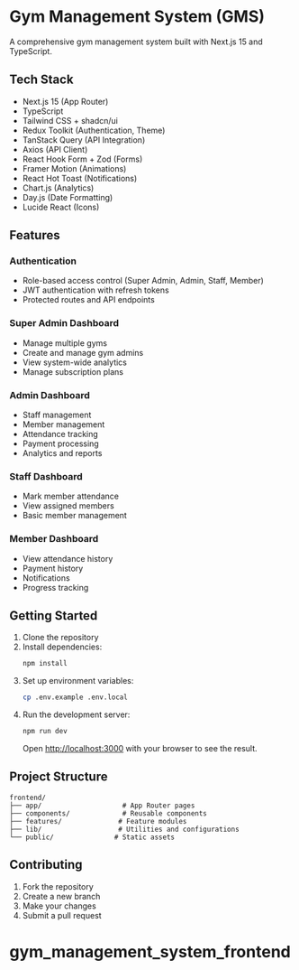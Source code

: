 # Gym Management System (GMS)

A comprehensive gym management system built with Next.js 15 and TypeScript.

## Tech Stack

- Next.js 15 (App Router)
- TypeScript
- Tailwind CSS + shadcn/ui
- Redux Toolkit (Authentication, Theme)
- TanStack Query (API Integration)
- Axios (API Client)
- React Hook Form + Zod (Forms)
- Framer Motion (Animations)
- React Hot Toast (Notifications)
- Chart.js (Analytics)
- Day.js (Date Formatting)
- Lucide React (Icons)

## Features

### Authentication
- Role-based access control (Super Admin, Admin, Staff, Member)
- JWT authentication with refresh tokens
- Protected routes and API endpoints

### Super Admin Dashboard
- Manage multiple gyms
- Create and manage gym admins
- View system-wide analytics
- Manage subscription plans

### Admin Dashboard
- Staff management
- Member management
- Attendance tracking
- Payment processing
- Analytics and reports

### Staff Dashboard
- Mark member attendance
- View assigned members
- Basic member management

### Member Dashboard
- View attendance history
- Payment history
- Notifications
- Progress tracking

## Getting Started

1. Clone the repository
2. Install dependencies:
   ```bash
   npm install
   ```
3. Set up environment variables:
   ```bash
   cp .env.example .env.local
   ```
4. Run the development server:
   ```bash
   npm run dev
   ```
   Open [http://localhost:3000](http://localhost:3000) with your browser to see the result.

## Project Structure

```
frontend/
├── app/                    # App Router pages
├── components/             # Reusable components
├── features/              # Feature modules
├── lib/                   # Utilities and configurations
└── public/               # Static assets
```

## Contributing

1. Fork the repository
2. Create a new branch
3. Make your changes
4. Submit a pull request
# gym_management_system_frontend
